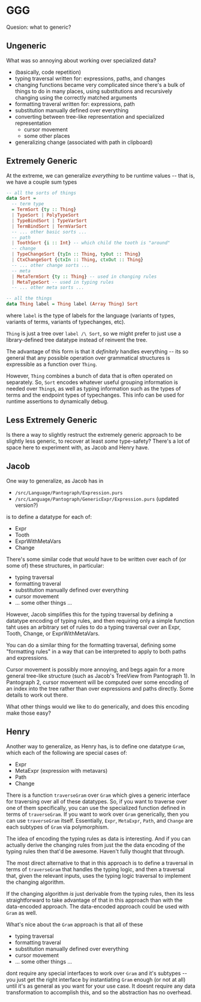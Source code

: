 # GGG

Quesion: what to generic?

## Ungeneric

What was so annoying about working over specialized data?
- (basically, code repetition)
- typing traversal written for: expressions, paths, and changes
- changing functions became very complicated since there's a bulk of things to
  do in many places, using substitutions and recursively changing using the
  correctly matched arguments
- formatting traveral written for: expressions, path
- substitution manually defined over everything
- converting between tree-like representation and specialized representation
  - cursor movement
  - some other places
- generalizing change (associated with path in clipboard)

## Extremely Generic

At the extreme, we can generalize _everything_ to be runtime values -- that is, we
have a couple sum types
```purs
-- all the sorts of things
data Sort =
  -- term type
  = TermSort {ty :: Thing}
  | TypeSort | PolyTypeSort
  | TypeBindSort | TypeVarSort
  | TermBindSort | TermVarSort
  -- ... other basic sorts ...
  -- path
  | ToothSort {i :: Int} -- which child the tooth is "around"
  -- change
  | TypeChangeSort {tyIn :: Thing, tyOut :: Thing}
  | CtxChangeSort {ctxIn :: Thing, ctxOut :: Thing}
  -- ... other change sorts ...
  -- meta
  | MetaTermSort {ty :: Thing} -- used in changing rules
  | MetaTypeSort -- used in typing rules
  -- ... other meta sorts ...

-- all the things
data Thing label = Thing label (Array Thing) Sort
```
where `label` is the type of labels for the language (variants of types,
variants of terms, variants of typechanges, etc).

`Thing` is just a tree over `label /\ Sort`, so we might prefer to just use a
library-defined tree datatype instead of reinvent the tree.

The advantage of this form is that it _definitely_ handles everything -- its so
general that any possible operation over grammatical structures is expressible
as a function over `Thing`. 

However, `Thing` combines a bunch of data that is often operated on separately.
So, `Sort` encodes whatever useful grouping information is needed over `Thing`s,
as well as typing information such as the types of terms and the endpoint types
of typechanges. This info can be used for runtime assertions to dynamically
debug.

## Less Extremely Generic

Is there a way to slightly restruct the extremely generic approach to be
slightly less generic, to recover at least _some_ type-safety? There's a lot of
space here to experiment with, as Jacob and Henry have.

## Jacob

One way to generalize, as Jacob has in

- `/src/Language/Pantograph/Expression.purs`
- `/src/Language/Pantograph/GenericExpr/Expression.purs` (updated version?)

is to define a datatype for each of:
- Expr
- Tooth
- ExprWithMetaVars
- Change

There's some similar code that _would_ have to be written over each of (or some of)
these structures, in particular:
- typing traversal
- formatting traveral
- substitution manually defined over everything
- cursor movement
- ... some other things ...

However, Jacob simplifies this for the typing traversal by defining a datatype
encoding of typing rules, and then requiring only a simple function taht uses an
arbitrary set of rules to do a typing traversal over an Expr, Tooth, Change,
or ExprWithMetaVars.

You can do a similar thing for the formatting traversal, defining some
"formatting rules" in a way that can be interpreted to apply to both paths and
expressions.

Cursor movement is possibly more annoying, and begs again for a more general
tree-like structure (such as Jacob's TreeView from Pantograph 1). In Pantograph
2, cursor movement will be computed over some encoding of an index into the tree
rather than over expressions and paths directly. Some details to work out there.

What other things would we like to do generically, and does this encoding make
those easy?

## Henry

Another way to generalize, as Henry has, is to define one datatype `Gram`, which
each of the following are special cases of:
- Expr
- MetaExpr (expression with metavars)
- Path
- Change

There is a function `traverseGram` over `Gram` which gives a generic interface
for traversing over all of these datatypes. So, if you want to traverse over one
of them specifically, you can use the specialized function defined in terms of
`traverseGram`. If you want to work over `Gram` generically, then you can use
`traverseGram` itself. Essentially, `Expr`, `MetaExpr`, `Path`, and `Change` are
each subtypes of `Gram` via polymorphism.

The idea of encoding the typing rules as data is interesting. And if you can
actually derive the changing rules from just the the data encoding of the typing
rules then that'd be awesome. Haven't fully thought that through. 

The most direct alternative to that in this approach is to define a traversal in
terms of `traverseGram` that handles the typing logic, and then a traversal
that, given the relevant inputs, uses the typing logic traversal to implement
the changing algorithm.

If the changing algorithm _is_ just derivable from the typing rules, then its
less straightforward to take advantage of that in this approach than with the
data-encoded approach. The data-encoded approach could be used with `Gram` as
well.

What's nice about the `Gram` approach is that all of these
- typing traversal
- formatting traveral
- substitution manually defined over everything
- cursor movement
- ... some other things ...

dont require any special interfaces to work over `Gram` and it's subtypes -- you
just get the right interface by instantiating `Gram` enough (or not at all)
until it's as general as you want for your use case. It doesnt require any data
transformation to accomplish this, and so the abstraction has no overhead.


